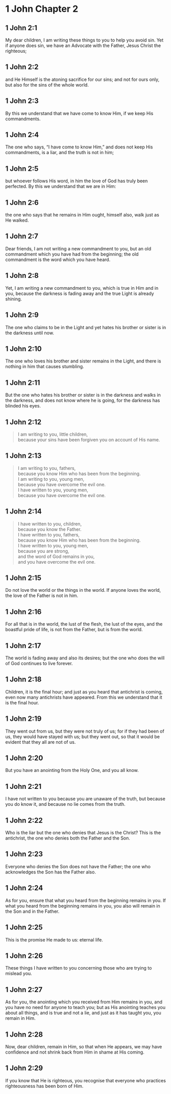 # 1 John Chapter 2

## 1 John 2:1

My dear children, I am writing these things to you to help you avoid sin. Yet if anyone does sin, we have an Advocate with the Father, Jesus Christ the righteous;

## 1 John 2:2

and He Himself is the atoning sacrifice for our sins; and not for ours only, but also for the sins of the whole world.

## 1 John 2:3

By this we understand that we have come to know Him, if we keep His commandments.

## 1 John 2:4

The one who says, “I have come to know Him,” and does not keep His commandments, is a liar, and the truth is not in him;

## 1 John 2:5

but whoever follows His word, in him the love of God has truly been perfected. By this we understand that we are in Him:

## 1 John 2:6

the one who says that he remains in Him ought, himself also, walk just as He walked.

## 1 John 2:7

Dear friends, I am not writing a new commandment to you, but an old commandment which you have had from the beginning; the old commandment is the word which you have heard.

## 1 John 2:8

Yet, I am writing a new commandment to you, which is true in Him and in you, because the darkness is fading away and the true Light is already shining.

## 1 John 2:9

The one who claims to be in the Light and yet hates his brother or sister is in the darkness until now.

## 1 John 2:10

The one who loves his brother and sister remains in the Light, and there is nothing in him that causes stumbling.

## 1 John 2:11

But the one who hates his brother or sister is in the darkness and walks in the darkness, and does not know where he is going, for the darkness has blinded his eyes.

## 1 John 2:12

> I am writing to you, little children,  
> because your sins have been forgiven you on account of His name.

## 1 John 2:13

> I am writing to you, fathers,  
> because you know Him who has been from the beginning.  
> I am writing to you, young men,  
> because you have overcome the evil one.  
> I have written to you, young men,  
> because you have overcome the evil one.

## 1 John 2:14

> I have written to you, children,  
> because you know the Father.  
> I have written to you, fathers,  
> because you know Him who has been from the beginning.  
> I have written to you, young men,  
> because you are strong,  
> and the word of God remains in you,  
> and you have overcome the evil one.

## 1 John 2:15

Do not love the world or the things in the world. If anyone loves the world, the love of the Father is not in him.

## 1 John 2:16

For all that is in the world, the lust of the flesh, the lust of the eyes, and the boastful pride of life, is not from the Father, but is from the world.

## 1 John 2:17

The world is fading away and also its desires; but the one who does the will of God continues to live forever.

## 1 John 2:18

Children, it is the final hour; and just as you heard that antichrist is coming, even now many antichrists have appeared. From this we understand that it is the final hour.

## 1 John 2:19

They went out from us, but they were not truly of us; for if they had been of us, they would have stayed with us; but they went out, so that it would be evident that they all are not of us.

## 1 John 2:20

But you have an anointing from the Holy One, and you all know.

## 1 John 2:21

I have not written to you because you are unaware of the truth, but because you do know it, and because no lie comes from the truth.

## 1 John 2:22

Who is the liar but the one who denies that Jesus is the Christ? This is the antichrist, the one who denies both the Father and the Son.

## 1 John 2:23

Everyone who denies the Son does not have the Father; the one who acknowledges the Son has the Father also.

## 1 John 2:24

As for you, ensure that what you heard from the beginning remains in you. If what you heard from the beginning remains in you, you also will remain in the Son and in the Father.

## 1 John 2:25

This is the promise He made to us: eternal life.

## 1 John 2:26

These things I have written to you concerning those who are trying to mislead you.

## 1 John 2:27

As for you, the anointing which you received from Him remains in you, and you have no need for anyone to teach you; but as His anointing teaches you about all things, and is true and not a lie, and just as it has taught you, you remain in Him.

## 1 John 2:28

Now, dear children, remain in Him, so that when He appears, we may have confidence and not shrink back from Him in shame at His coming.

## 1 John 2:29

If you know that He is righteous, you recognise that everyone who practices righteousness has been born of Him.
